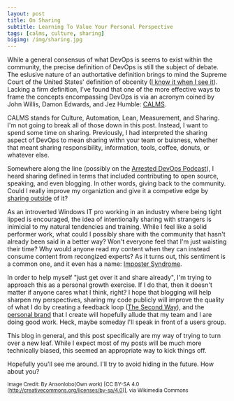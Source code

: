 ```yaml
---
layout: post
title: On Sharing
subtitle: Learning To Value Your Personal Perspective
tags: [calms, culture, sharing]
bigimg: /img/sharing.jpg
---
```


While a general consensus of what DevOps is seems to exist within the community, the precise definition of DevOps is still the subject of debate. The eslusive nature of an authortative definition brings to mind the Supreme Court of the United States' definition of obcenity ([I know it when I see it](https://en.wikipedia.org/wiki/I_know_it_when_I_see_it)). Lacking a firm definition, I've found that one of the more effective ways to frame the concepts encompassing DevOps is via an acronym coined by John Willis, Damon Edwards, and Jez Humble: [CALMS](http://itrevolution.com/devops-culture-part-1/).

CALMS stands for Culture, Automation, Lean, Measurement, and Sharing. I'm not going to break all of those down in this post. Instead, I want to spend some time on sharing. Previously, I had interpreted the sharing aspect of DevOps to mean sharing withn your team or buisness, whether that meant sharing responsibility, information, tools, coffee, donuts, or whatever else.

Somewhere along the line (possibly on the [Arrested DevOps Podcast](https://www.arresteddevops.com/)), I heard sharing defined in terms that included contributing to open source, speaking, and even blogging. In other words, giving back to the community. Could I really improve my organiztion and give it a competive edge by [sharing outside](http://themacro.com/articles/2016/05/why-the-best-give-away/) of it? 

As an introverted Windows IT pro working in an industry where being tight lipped is encouraged, the idea of intentionally sharing with strangers is inimicial to my natural tendencies and training. While I feel like a solid performer work, what could I possibly share with the community that hasn't already been said in a better way? Won't everyone feel that I'm just waisting their time? Why would anyone read my content when they can instead consume content from recongized experts? As it turns out, this sentiment is a common one, and it even has a name: [Imposter Syndrome](http://startupbros.com/21-ways-overcome-impostor-syndrome/).

In order to help myself "just get over it and share already", I'm trying to approach this as a personal growth exercise. If I do that, then it doesn't matter if anyone cares what I think, right? I hope that blogging will help sharpen my perspectives, sharing my code publicly will improve the quality of what I do by creating a feedback loop ([The Second Way](http://itrevolution.com/the-three-ways-principles-underpinning-devops/)), and the [personal brand](https://www.arresteddevops.com/personal-brand) that I create will hopefully allude that my team and I are doing good work. Heck, maybe someday I'll speak in front of a users group.

This blog in general, and this post specifically are my way of trying to turn over a new leaf. While I expect most of my posts will be much more technically biased, this seemed an appropriate way to kick things off.

Hopefully you'll see me around. I'll try to avoid hiding in the future. How about you?

<sup>Image Credit: By Ansonlobo(Own work) [CC BY-SA 4.0 (http://creativecommons.org/licenses/by-sa/4.0)], via Wikimedia Commons</sup>